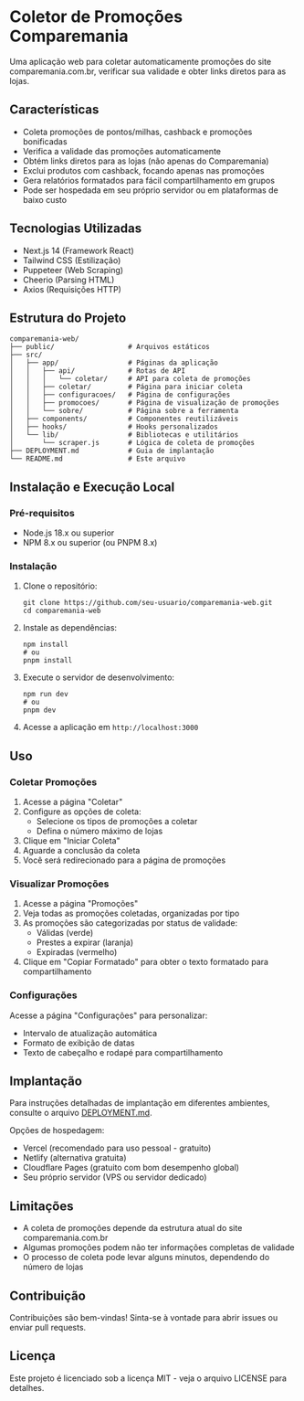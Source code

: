 # Coletor de Promoções Comparemania

Uma aplicação web para coletar automaticamente promoções do site comparemania.com.br, verificar sua validade e obter links diretos para as lojas.

## Características

- Coleta promoções de pontos/milhas, cashback e promoções bonificadas
- Verifica a validade das promoções automaticamente
- Obtém links diretos para as lojas (não apenas do Comparemania)
- Exclui produtos com cashback, focando apenas nas promoções
- Gera relatórios formatados para fácil compartilhamento em grupos
- Pode ser hospedada em seu próprio servidor ou em plataformas de baixo custo

## Tecnologias Utilizadas

- Next.js 14 (Framework React)
- Tailwind CSS (Estilização)
- Puppeteer (Web Scraping)
- Cheerio (Parsing HTML)
- Axios (Requisições HTTP)

## Estrutura do Projeto

```
comparemania-web/
├── public/                  # Arquivos estáticos
├── src/
│   ├── app/                 # Páginas da aplicação
│   │   ├── api/             # Rotas de API
│   │   │   └── coletar/     # API para coleta de promoções
│   │   ├── coletar/         # Página para iniciar coleta
│   │   ├── configuracoes/   # Página de configurações
│   │   ├── promocoes/       # Página de visualização de promoções
│   │   └── sobre/           # Página sobre a ferramenta
│   ├── components/          # Componentes reutilizáveis
│   ├── hooks/               # Hooks personalizados
│   └── lib/                 # Bibliotecas e utilitários
│       └── scraper.js       # Lógica de coleta de promoções
├── DEPLOYMENT.md            # Guia de implantação
└── README.md                # Este arquivo
```

## Instalação e Execução Local

### Pré-requisitos

- Node.js 18.x ou superior
- NPM 8.x ou superior (ou PNPM 8.x)

### Instalação

1. Clone o repositório:
   ```
   git clone https://github.com/seu-usuario/comparemania-web.git
   cd comparemania-web
   ```

2. Instale as dependências:
   ```
   npm install
   # ou
   pnpm install
   ```

3. Execute o servidor de desenvolvimento:
   ```
   npm run dev
   # ou
   pnpm dev
   ```

4. Acesse a aplicação em `http://localhost:3000`

## Uso

### Coletar Promoções

1. Acesse a página "Coletar"
2. Configure as opções de coleta:
   - Selecione os tipos de promoções a coletar
   - Defina o número máximo de lojas
3. Clique em "Iniciar Coleta"
4. Aguarde a conclusão da coleta
5. Você será redirecionado para a página de promoções

### Visualizar Promoções

1. Acesse a página "Promoções"
2. Veja todas as promoções coletadas, organizadas por tipo
3. As promoções são categorizadas por status de validade:
   - Válidas (verde)
   - Prestes a expirar (laranja)
   - Expiradas (vermelho)
4. Clique em "Copiar Formatado" para obter o texto formatado para compartilhamento

### Configurações

Acesse a página "Configurações" para personalizar:
- Intervalo de atualização automática
- Formato de exibição de datas
- Texto de cabeçalho e rodapé para compartilhamento

## Implantação

Para instruções detalhadas de implantação em diferentes ambientes, consulte o arquivo [DEPLOYMENT.md](DEPLOYMENT.md).

Opções de hospedagem:
- Vercel (recomendado para uso pessoal - gratuito)
- Netlify (alternativa gratuita)
- Cloudflare Pages (gratuito com bom desempenho global)
- Seu próprio servidor (VPS ou servidor dedicado)

## Limitações

- A coleta de promoções depende da estrutura atual do site comparemania.com.br
- Algumas promoções podem não ter informações completas de validade
- O processo de coleta pode levar alguns minutos, dependendo do número de lojas

## Contribuição

Contribuições são bem-vindas! Sinta-se à vontade para abrir issues ou enviar pull requests.

## Licença

Este projeto é licenciado sob a licença MIT - veja o arquivo LICENSE para detalhes.
